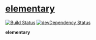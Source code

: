 # [elementary](http://git.io/elementary)

[![Build Status](https://img.shields.io/travis/michaelmawhinney/elementary/master.svg)](https://travis-ci.org/michaelmawhinney/elementary)
[![devDependency Status](https://img.shields.io/david/dev/michaelmawhinney/elementary.svg)](https://david-dm.org/michaelmawhinney/elementary?type=dev)

**elementary** 
